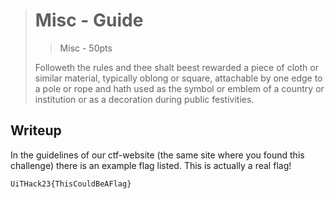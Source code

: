 > # Misc - Guide
> > Misc - 50pts
>
> Followeth the rules and thee shalt beest rewarded a piece of cloth or similar material, typically oblong or square, attachable by one edge to a pole or rope and hath used as the symbol or emblem of a country or institution or as a decoration during public festivities.

## Writeup
In the guidelines of our ctf-website (the same site where you found this challenge) there is an example flag listed. This is actually a real flag!

```
UiTHack23{ThisCouldBeAFlag}
```